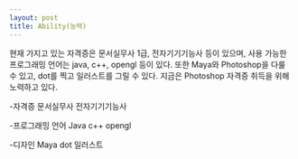 ```yaml
---
layout: post
title: Ability(능력)
---
```


현재 가지고 있는 자격증은 문서실무사 1급, 전자기기기능사 등이 있으며, 사용 가능한 프로그래밍 언어는 java, c++, opengl 등이 있다.
또한 Maya와 Photoshop을 다룰 수 있고, dot를 찍고 일러스트를 그릴 수 있다.
지금은 Photoshop 자격증 취득을 위해 노력하고 있다.

-자격증
문서실무사
전자기기기능사

-프로그래밍 언어
Java
c++
opengl

-디자인
Maya
dot
일러스트